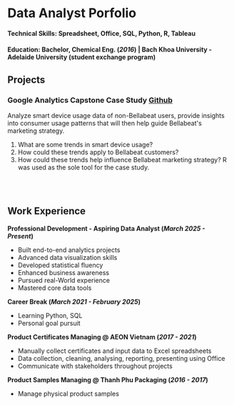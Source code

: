 # Data Analyst Porfolio

#### Technical Skills: Spreadsheet, Office, SQL, Python, R, Tableau
#### Education: Bachelor, Chemical Eng. (_2016_) | Bach Khoa University - Adelaide University (student exchange program)

## Projects
### Google Analytics Capstone Case Study [Github](https://github.com/lamvinam/bellabeat_case_study)
Analyze smart device usage data of non-Bellabeat users, provide insights into consumer usage patterns that will then help guide Bellabeat's marketing strategy.
1. What are some trends in smart device usage?
2. How could these trends apply to Bellabeat customers?
3. How could these trends help influence Bellabeat marketing strategy?
R was used as the sole tool for the case study.

<br><br>

## Work Experience
**Professional Development - Aspiring Data Analyst (_March 2025 - Present_)**
- Built end-to-end analytics projects
- Advanced data visualization skills
- Developed statistical fluency
- Enhanced business awareness
- Pursued real-World experience
- Mastered core data tools

**Career Break (_March 2021 - February 2025_)**
- Learning Python, SQL
- Personal goal pursuit

**Product Certificates Managing @ AEON Vietnam (_2017 - 2021_)**
- Manually collect certificates and input data to Excel spreadsheets
- Data collection, cleaning, analysing, reporting, presenting using Office
- Communicate with stakeholders throughout projects 

**Product Samples Managing @ Thanh Phu Packaging (_2016 - 2017_)**
- Manage physical product samples

